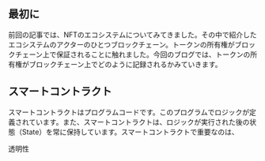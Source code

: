 ## 最初に

前回の記事では、NFTのエコシステムについてみてきました。その中で紹介したエコシステムのアクターのひとつブロックチェーン。トークンの所有権がブロックチェーン上で保証されることに触れました。今回のブログでは、トークンの所有権がブロックチェーン上でどのように記録されるかみていきます。

## スマートコントラクト

スマートコントラクトはプログラムコードです。このプログラムでロジックが定義されています。また、スマートコントラクトは、ロジックが実行された後の状態（State）を常に保持しています。スマートコントラクトで重要なのは、

透明性



